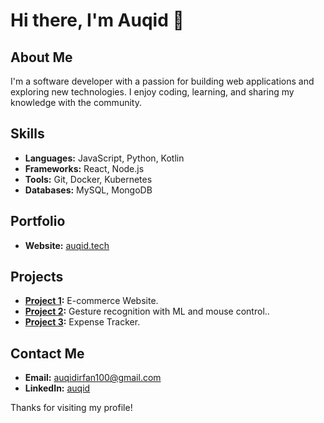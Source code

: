 # Hi there, I'm Auqid 👋

## About Me
I'm a software developer with a passion for building web applications and exploring new technologies. I enjoy coding, learning, and sharing my knowledge with the community.

## Skills
- **Languages:** JavaScript, Python, Kotlin
- **Frameworks:** React, Node.js
- **Tools:** Git, Docker, Kubernetes
- **Databases:** MySQL, MongoDB
## Portfolio
- **Website:** [auqid.tech](https://www.auqid.tech)

## Projects
- **[Project 1](https://azshop.onrender.com/):** E-commerce Website.
- **[Project 2](https://github.com/auqid/Mouse-Control-Using-Hand-Gestures):** Gesture recognition with ML and mouse control..
- **[Project 3](https://github.com/auqid/expense-tracker):** Expense Tracker.

## Contact Me
- **Email:** auqidirfan100@gmail.com
- **LinkedIn:** [auqid](https://www.linkedin.com/in/auqid)


Thanks for visiting my profile!
  
